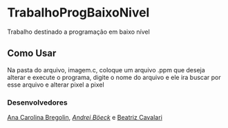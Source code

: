 # TrabalhoProgBaixoNivel
Trabalho destinado a programação em baixo nível

## Como Usar
Na pasta do arquivo, imagem.c, coloque um arquivo .ppm que deseja alterar e execute o programa, digite o nome do arquivo e ele ira buscar por esse arquivo e alterar pixel a pixel

### Desenvolvedores
[Ana Carolina Bregolin](https://github.com/anabregolin), [_Andrei Böeck_](https://github.com/AndreiBoeck) e [Beatriz Cavalari](https://github.com/Btrizie)
